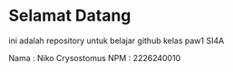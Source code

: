 # Selamat Datang 
ini adalah repository untuk belajar github kelas paw1 SI4A

Nama : Niko Crysostomus
NPM : 2226240010
